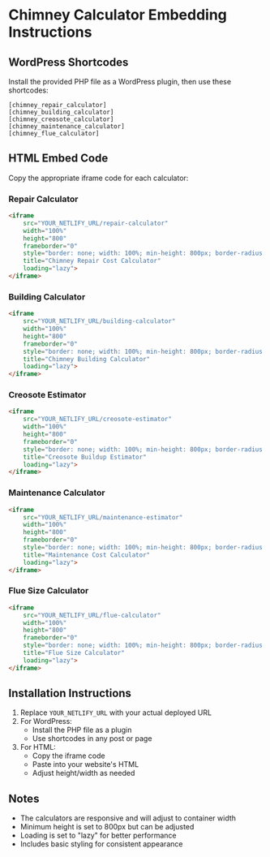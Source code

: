 # Chimney Calculator Embedding Instructions

## WordPress Shortcodes

Install the provided PHP file as a WordPress plugin, then use these shortcodes:

```
[chimney_repair_calculator]
[chimney_building_calculator]
[chimney_creosote_calculator]
[chimney_maintenance_calculator]
[chimney_flue_calculator]
```

## HTML Embed Code

Copy the appropriate iframe code for each calculator:

### Repair Calculator
```html
<iframe 
    src="YOUR_NETLIFY_URL/repair-calculator" 
    width="100%" 
    height="800" 
    frameborder="0" 
    style="border: none; width: 100%; min-height: 800px; border-radius: 8px; box-shadow: 0 2px 4px rgba(0,0,0,0.1);" 
    title="Chimney Repair Cost Calculator"
    loading="lazy">
</iframe>
```

### Building Calculator
```html
<iframe 
    src="YOUR_NETLIFY_URL/building-calculator" 
    width="100%" 
    height="800" 
    frameborder="0" 
    style="border: none; width: 100%; min-height: 800px; border-radius: 8px; box-shadow: 0 2px 4px rgba(0,0,0,0.1);" 
    title="Chimney Building Calculator"
    loading="lazy">
</iframe>
```

### Creosote Estimator
```html
<iframe 
    src="YOUR_NETLIFY_URL/creosote-estimator" 
    width="100%" 
    height="800" 
    frameborder="0" 
    style="border: none; width: 100%; min-height: 800px; border-radius: 8px; box-shadow: 0 2px 4px rgba(0,0,0,0.1);" 
    title="Creosote Buildup Estimator"
    loading="lazy">
</iframe>
```

### Maintenance Calculator
```html
<iframe 
    src="YOUR_NETLIFY_URL/maintenance-estimator" 
    width="100%" 
    height="800" 
    frameborder="0" 
    style="border: none; width: 100%; min-height: 800px; border-radius: 8px; box-shadow: 0 2px 4px rgba(0,0,0,0.1);" 
    title="Maintenance Cost Calculator"
    loading="lazy">
</iframe>
```

### Flue Size Calculator
```html
<iframe 
    src="YOUR_NETLIFY_URL/flue-calculator" 
    width="100%" 
    height="800" 
    frameborder="0" 
    style="border: none; width: 100%; min-height: 800px; border-radius: 8px; box-shadow: 0 2px 4px rgba(0,0,0,0.1);" 
    title="Flue Size Calculator"
    loading="lazy">
</iframe>
```

## Installation Instructions

1. Replace `YOUR_NETLIFY_URL` with your actual deployed URL
2. For WordPress:
   - Install the PHP file as a plugin
   - Use shortcodes in any post or page
3. For HTML:
   - Copy the iframe code
   - Paste into your website's HTML
   - Adjust height/width as needed

## Notes

- The calculators are responsive and will adjust to container width
- Minimum height is set to 800px but can be adjusted
- Loading is set to "lazy" for better performance
- Includes basic styling for consistent appearance
